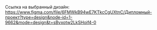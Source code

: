Ссылка на выбранный дизайн:
https://www.figma.com/file/6FMWkB94wE7KTkcCgUXtnC/Дипломный-проект?type=design&node-id=1-9662&mode=design&t=sBvxotw2LkSHoif4-0
